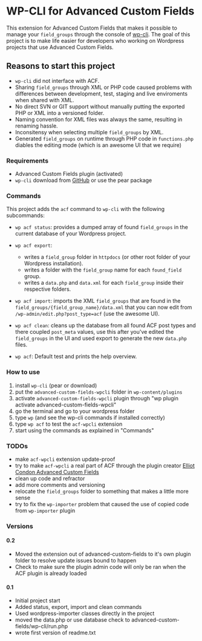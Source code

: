 # WP-CLI for Advanced Custom Fields

This extension for Advanced Custom Fields that makes it possible to manage your `field_groups` through the console of [wp-cli](https://github.com/wp-cli/wp-cli). The goal of this project is to make life easier for developers who working on Wordpress projects that use Advanced Custom Fields.



## Reasons to start this project

* `wp-cli` did not interface with ACF.
* Sharing `field_groups` through XML or PHP code caused problems with differences between development, test, staging and live enviroments when shared with XML.
* No direct SVN or GIT support without manually putting the exported PHP or XML into a versioned folder.
* Naming convention for XML files was always the same, resulting in renaming hassle.
* Inconsitensy when selecting multiple `field_groups` by XML.
* Generated `field_groups` on runtime through PHP code in `functions.php` diables the editing mode (which is an awesome UI that we require)



### Requirements

* Advanced Custom Fields plugin (activated)
* `wp-cli` download from [GitHub](http://github.com/wp-cli/wp-cli/) or use the pear package



### Commands

This project adds the `acf` command to `wp-cli` with the following subcommands:
	
* `wp acf status`: provides a dumped array of found `field_groups` in the current database of your Wordpress project.
* `wp acf export`: 	
  * writes a `field_group` folder in `httpdocs` (or other root folder of your Wordpress installation).
  * writes a folder with the `field_group` name for each `found_field` group.
  * writes a `data.php` and `data.xml` for each `field_group` inside their respective folders.
		
* `wp acf import`: imports the XML `field_groups` that are found in the `field_groups/{field_group_name}/data.xml` that you can now edit from `/wp-admin/edit.php?post_type=acf` (use the awesome UI).
		
* `wp acf clean`: cleans up the database from all found ACF post types and there coupled `post_meta` values, use this after you've edited the `field_groups` in the UI and used export to generate the new `data.php` files.
		
* `wp acf`: Default test and prints the help overview.



### How to use

1. install `wp-cli` (pear or download)
2. put the `advanced-custom-fields-wpcli` folder in `wp-content/plugins`
3. activate `advanced-custom-fields-wpcli` plugin through "wp plugin activate advanced-custom-fields-wpcli"
4. go the terminal and go to your wordpress folder
5. type `wp` (and see the wp-cli commands if installed correctly)
6. type `wp acf` to test the `acf-wpcli` extension
7. start using the commands as explained in "Commands"



### TODOs

* make `acf-wpcli` extension update-proof
* try to make `acf-wpcli` a real part of ACF through the plugin creator [Elliot Condon Advanced Custom Fields](http://www.advancedcustomfields.com)
* clean up code and refractor
* add more comments and versioning
* relocate the `field_groups` folder to something that makes a little more sense
* try to fix the `wp-importer` problem that caused the use of copied code from `wp-importer` plugin


### Versions

#### 0.2

* Moved the extension out of advanced-custom-fields to it's own plugin folder to resolve update issues bound to happen
* Check to make sure the plugin admin code will only be ran when the ACF plugin is already loaded

#### 0.1

* Initial project start
* Added status, export, import and clean commands
* Used wordpress-importer classes directly in the project
* moved the data.php or use database check to advanced-custom-fields/wp-cli/run.php
* wrote first version of readme.txt
